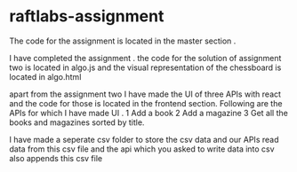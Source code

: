 # raftlabs-assignment

The code for the assignment is located in the master section .

I have completed the assignment . the code for the solution of assignment two is located in algo.js and the visual representation of the chessboard is located in algo.html

apart from the assignment two I have made the UI of three APIs with react and the code for those is located in the frontend section. Following are the APIs for which I have made UI . 1 Add a book 2 Add a magazine 3 Get all the books and magazines sorted by title.

I have made a seperate csv folder to store the csv data and our APIs read data from this csv file and the api which you asked to write data into csv also appends this csv file
